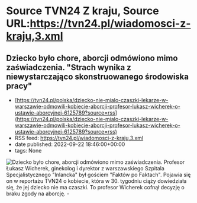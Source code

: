 # Source TVN24 Z kraju, Source URL:https://tvn24.pl/wiadomosci-z-kraju,3.xml

## Dziecko było chore, aborcji odmówiono mimo zaświadczenia. "Strach wynika z niewystarczająco skonstruowanego środowiska pracy"
 - [https://tvn24.pl/polska/dziecko-nie-mialo-czaszki-lekarze-w-warszawie-odmowili-kobiecie-aborcji-profesor-lukasz-wicherek-o-ustawie-aborcyjnej-6125789?source=rss](https://tvn24.pl/polska/dziecko-nie-mialo-czaszki-lekarze-w-warszawie-odmowili-kobiecie-aborcji-profesor-lukasz-wicherek-o-ustawie-aborcyjnej-6125789?source=rss)
 - RSS feed: https://tvn24.pl/wiadomosci-z-kraju,3.xml
 - date published: 2022-09-22 18:46:00+00:00
 - tags: None

<img alt="Dziecko było chore, aborcji odmówiono mimo zaświadczenia. " src="https://tvn24.pl/najnowsze/cdn-zdjecie-kxri09-22-1925-fpf-cl-0025-6125877/alternates/LANDSCAPE_1280" />
    Profesor Łukasz Wicherek, ginekolog i dyrektor z warszawskiego Szpitala Specjalistycznego "Inlancka" był gościem "Faktów po Faktach". Pojawia się on w reportażu TVN24 o kobiecie, która w 30. tygodniu ciąży dowiedziała się, że jej dziecko nie ma czaszki. To profesor Wicherek cofnął decyzję o braku zgody na aborcję. -
